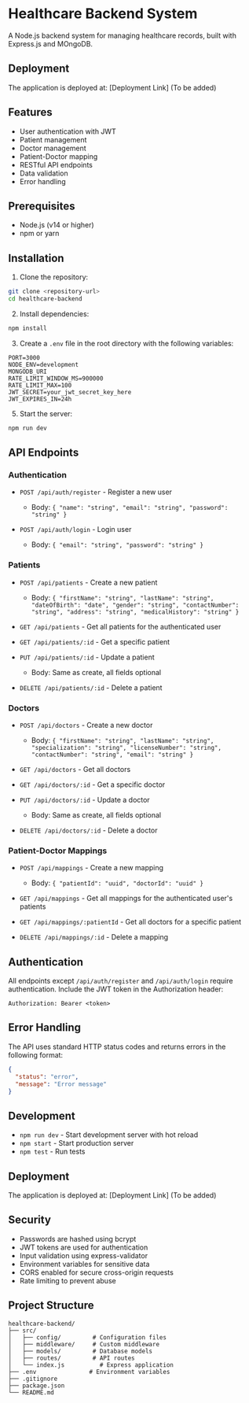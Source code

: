 # Healthcare Backend System

A Node.js backend system for managing healthcare records, built with Express.js and MOngoDB.

## Deployment

The application is deployed at: [Deployment Link] (To be added)

## Features

- User authentication with JWT
- Patient management
- Doctor management
- Patient-Doctor mapping
- RESTful API endpoints
- Data validation
- Error handling

## Prerequisites

- Node.js (v14 or higher)
- npm or yarn

## Installation

1. Clone the repository:
```bash
git clone <repository-url>
cd healthcare-backend
```

2. Install dependencies:
```bash
npm install
```

3. Create a `.env` file in the root directory with the following variables:
```
PORT=3000
NODE_ENV=development
MONGODB_URI
RATE_LIMIT_WINDOW_MS=900000
RATE_LIMIT_MAX=100 
JWT_SECRET=your_jwt_secret_key_here
JWT_EXPIRES_IN=24h
```

5. Start the server:
```bash
npm run dev
```


## API Endpoints

### Authentication

- `POST /api/auth/register` - Register a new user
  - Body: `{ "name": "string", "email": "string", "password": "string" }`

- `POST /api/auth/login` - Login user
  - Body: `{ "email": "string", "password": "string" }`

### Patients

- `POST /api/patients` - Create a new patient
  - Body: `{ "firstName": "string", "lastName": "string", "dateOfBirth": "date", "gender": "string", "contactNumber": "string", "address": "string", "medicalHistory": "string" }`

- `GET /api/patients` - Get all patients for the authenticated user

- `GET /api/patients/:id` - Get a specific patient

- `PUT /api/patients/:id` - Update a patient
  - Body: Same as create, all fields optional

- `DELETE /api/patients/:id` - Delete a patient

### Doctors

- `POST /api/doctors` - Create a new doctor
  - Body: `{ "firstName": "string", "lastName": "string", "specialization": "string", "licenseNumber": "string", "contactNumber": "string", "email": "string" }`

- `GET /api/doctors` - Get all doctors

- `GET /api/doctors/:id` - Get a specific doctor

- `PUT /api/doctors/:id` - Update a doctor
  - Body: Same as create, all fields optional

- `DELETE /api/doctors/:id` - Delete a doctor

### Patient-Doctor Mappings

- `POST /api/mappings` - Create a new mapping
  - Body: `{ "patientId": "uuid", "doctorId": "uuid" }`

- `GET /api/mappings` - Get all mappings for the authenticated user's patients

- `GET /api/mappings/:patientId` - Get all doctors for a specific patient

- `DELETE /api/mappings/:id` - Delete a mapping

## Authentication

All endpoints except `/api/auth/register` and `/api/auth/login` require authentication. Include the JWT token in the Authorization header:

```
Authorization: Bearer <token>
```

## Error Handling

The API uses standard HTTP status codes and returns errors in the following format:

```json
{
  "status": "error",
  "message": "Error message"
}
```

## Development

- `npm run dev` - Start development server with hot reload
- `npm start` - Start production server
- `npm test` - Run tests

## Deployment

The application is deployed at: [Deployment Link] (To be added)

## Security

- Passwords are hashed using bcrypt
- JWT tokens are used for authentication
- Input validation using express-validator
- Environment variables for sensitive data
- CORS enabled for secure cross-origin requests
- Rate limiting to prevent abuse

## Project Structure

```
healthcare-backend/
├── src/
│   ├── config/         # Configuration files
│   ├── middleware/     # Custom middleware
│   ├── models/         # Database models
│   ├── routes/         # API routes
│   └── index.js          # Express application
├── .env               # Environment variables
├── .gitignore
├── package.json
└── README.md
```